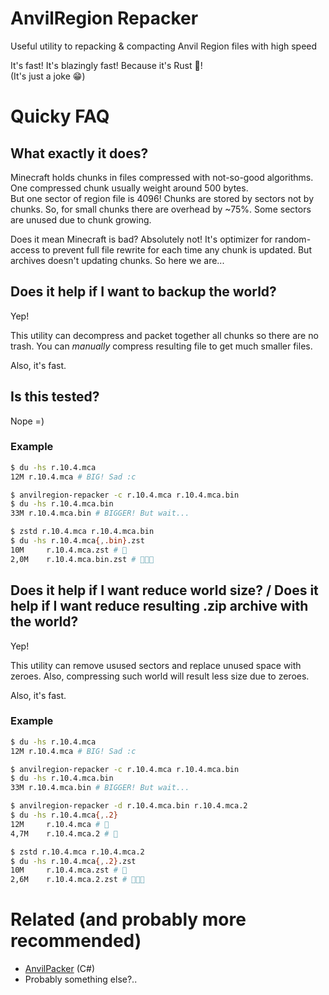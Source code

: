# AnvilRegion Repacker

Useful utility to repacking & compacting Anvil Region files with high speed

It's fast! It's blazingly fast! Because it's Rust 🚀!  
(It's just a joke 😁)

# Quicky FAQ

## What exactly it does?

Minecraft holds chunks in files compressed with not-so-good algorithms. One compressed chunk usually weight around 500 bytes.  
But one sector of region file is 4096! Chunks are stored by sectors not by chunks. So, for small chunks there are overhead by ~75%.
Some sectors are unused due to chunk growing.

Does it mean Minecraft is bad? Absolutely not! It's optimizer for random-access to prevent full file rewrite for each time any chunk is updated.
But archives doesn't updating chunks. So here we are...

## Does it help if I want to backup the world?

Yep!

This utility can decompress and packet together all chunks so there are no trash.
You can *manually* compress resulting file to get much smaller files.

Also, it's fast.

## Is this tested?

Nope =\)

### Example

```bash
$ du -hs r.10.4.mca
12M r.10.4.mca # BIG! Sad :c

$ anvilregion-repacker -c r.10.4.mca r.10.4.mca.bin
$ du -hs r.10.4.mca.bin
33M r.10.4.mca.bin # BIGGER! But wait...

$ zstd r.10.4.mca r.10.4.mca.bin
$ du -hs r.10.4.mca{,.bin}.zst
10M     r.10.4.mca.zst # 🦥
2,0M    r.10.4.mca.bin.zst # 🚀🚀🚀
```

## Does it help if I want reduce world size? / Does it help if I want reduce resulting .zip archive with the world?

Yep!

This utility can remove usused sectors and replace unused space with zeroes.
Also, compressing such world will result less size due to zeroes.

Also, it's fast.

### Example

```bash
$ du -hs r.10.4.mca
12M r.10.4.mca # BIG! Sad :c

$ anvilregion-repacker -c r.10.4.mca r.10.4.mca.bin
$ du -hs r.10.4.mca.bin
33M r.10.4.mca.bin # BIGGER! But wait...

$ anvilregion-repacker -d r.10.4.mca.bin r.10.4.mca.2
$ du -hs r.10.4.mca{,.2}
12M     r.10.4.mca # 🦥
4,7M    r.10.4.mca.2 # 🚀

$ zstd r.10.4.mca r.10.4.mca.2
$ du -hs r.10.4.mca{,.2}.zst
10M     r.10.4.mca.zst # 🦥
2,6M    r.10.4.mca.2.zst # 🚀🚀🚀
```

# Related (and probably more recommended)

+ [AnvilPacker](https://github.com/Rafiuth/AnvilPacker) (C#)
+ Probably something else?..
